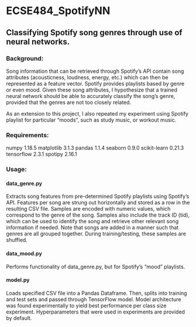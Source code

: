 # ECSE484_SpotifyNN
## Classifying Spotify song genres through use of neural networks.

### Background:
Song information that can be retrieved through Spotify’s API contain song attributes (acousticness, loudness, energy, etc.) which can then be represented as a feature vector. Spotify provides playlists based by genre or even mood. Given these song attributes, I hypothesize that a trained neural network should be able to accurately classify the song’s genre, provided that the genres are not too closely related.

As an extension to this project, I also repeated my experiment using Spotify playlist for particular “moods”, such as study music, or workout music.

### Requirements:
numpy 1.18.5
matplotlib 3.1.3
pandas 1.1.4
seaborn 0.9.0
scikit-learn 0.21.3
tensorflow 2.3.1
spotipy 2.16.1

### Usage:
#### data_genre.py
Extracts song features from pre-determined Spotify playlists using Spotify’s API. Features per song are strung out horizontally and stored as a row in the resulting CSV file. Samples are encoded with numeric values, which correspond to the genre of the song. Samples also include the track ID (tid), which can be used to identify the song and retrieve other relevant song information if needed. Note that songs are added in a manner such that genres are all grouped together. During training/testing, these samples are shuffled.

#### data_mood.py
Performs functionality of data_genre.py, but for Spotify’s “mood” playlists.

#### model.py
Loads specified CSV file into a Pandas Dataframe. Then, splits into training and test sets and passed through TensorFlow model. Model architecture was found experimentally to yield best performance per class size experiment. Hyperparameters that were used in experiments are provided by default.  
